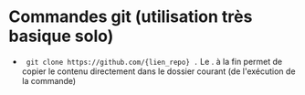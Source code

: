 # Commandes git (utilisation très basique solo)
- ``` git clone https://github.com/{lien_repo} .``` Le . à la fin permet de copier le contenu directement dans le dossier courant (de l'exécution de la commande)
